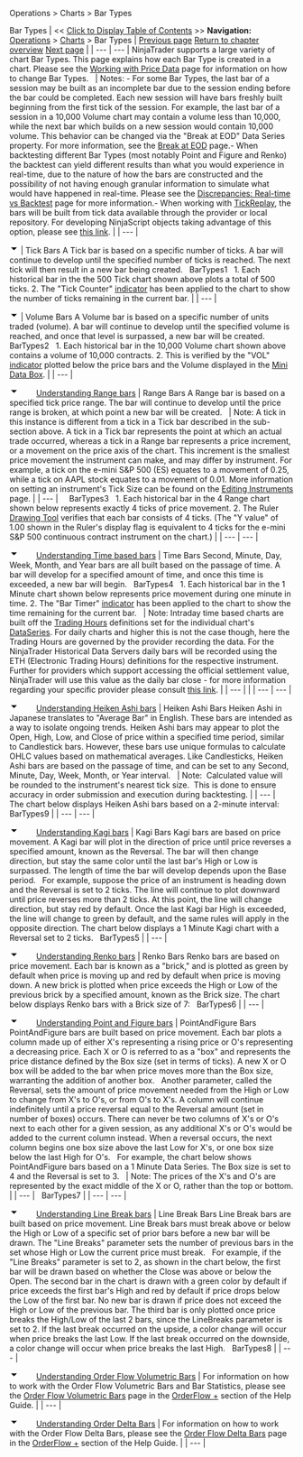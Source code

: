 ﻿
Operations > Charts > Bar Types

Bar Types
| << [Click to Display Table of Contents](bar_types.md) >> **Navigation:**     [Operations](operations.md) > [Charts](charts.md) > Bar Types | [Previous page](working_with_multiple_data_series.md) [Return to chapter overview](charts.md) [Next page](chart_styles.md) |
| --- | --- |
NinjaTrader supports a large variety of chart Bar Types. This page explains how each Bar Type is created in a chart. Please see the [Working with Price Data](working_with_price_data.md) page for information on how to change Bar Types.
 
| Notes:  - For some Bar Types, the last bar of a session may be built as an incomplete bar due to the session ending before the bar could be completed. Each new session will have bars freshly built beginning from the first tick of the session. For example, the last bar of a session in a 10,000 Volume chart may contain a volume less than 10,000, while the next bar which builds on a new session would contain 10,000 volume. This behavior can be changed via the "Break at EOD" Data Series property. For more information, see the [Break at EOD](break_at_eod.md) page.- When backtesting different Bar Types (most notably Point and Figure and Renko) the backtest can yield different results than what you would experience in real-time, due to the nature of how the bars are constructed and the possibility of not having enough granular information to simulate what would have happened in real-time. Please see the [Discrepancies: Real-time vs Backtest](discrepancies_real-time_vs_bac.md) page for more information.- When working with [TickReplay](tick_replay.md), the bars will be built from tick data available through the provider or local repository. For developing NinjaScript objects taking advantage of this option, please see [this link](developing_for__tick_replay.md). |
| --- |

![tog_minus](tog_minus.gif)
| Tick Bars A Tick bar is based on a specific number of ticks. A bar will continue to develop until the specified number of ticks is reached. The next tick will then result in a new bar being created.    BarTypes1   1. Each historical bar in the the 500 Tick chart shown above plots a total of 500 ticks. 2. The "Tick Counter" [indicator](working_with_indicators.md) has been applied to the chart to show the number of ticks remaining in the current bar. |
| --- |

![tog_minus](tog_minus.gif)
| Volume Bars A Volume bar is based on a specific number of units traded (volume). A bar will continue to develop until the specified volume is reached, and once that level is surpassed, a new bar will be created.    BarTypes2   1. Each historical bar in the 10,000 Volume chart shown above contains a volume of 10,000 contracts. 2. This is verified by the "VOL" [indicator](working_with_indicators.md) plotted below the price bars and the Volume displayed in the [Mini Data Box](data_box.md). |
| --- |

![tog_minus](tog_minus.gif)        [Understanding Range bars](javascript:HMToggle('toggle','UnderstandingRangeBars','UnderstandingRangeBars_ICON'))
| Range Bars A Range bar is based on a specified tick price range. The bar will continue to develop until the price range is broken, at which point a new bar will be created.      | Note: A tick in this instance is different from a tick in a Tick bar described in the sub-section above. A tick in a Tick bar represents the point at which an actual trade occurred, whereas a tick in a Range bar represents a price increment, or a movement on the price axis of the chart. This increment is the smallest price movement the instrument can make, and may differ by instrument. For example, a tick on the e-mini S&P 500 (ES) equates to a movement of 0.25, while a tick on AAPL stock equates to a movement of 0.01. More information on setting an instrument's Tick Size can be found on the [Editing Instruments](editing_instruments.md) page. | | --- |        BarTypes3   1. Each historical bar in the 4 Range chart shown below represents exactly 4 ticks of price movement. 2. The Ruler [Drawing Tool](working_with_drawing_tools__ob.md) verifies that each bar consists of 4 ticks. (The "Y value" of 1.00 shown in the Ruler's display flag is equivalent to 4 ticks for the e-mini S&P 500 continuous contract instrument on the chart.) |
| --- | --- |

![tog_minus](tog_minus.gif)        [Understanding Time based bars](javascript:HMToggle('toggle','UnderstandingTimeBasedBars','UnderstandingTimeBasedBars_ICON'))
| Time Bars Second, Minute, Day, Week, Month, and Year bars are all built based on the passage of time. A bar will develop for a specified amount of time, and once this time is exceeded, a new bar will begin.   BarTypes4   1. Each historical bar in the 1 Minute chart shown below represents price movement during one minute in time. 2. The "Bar Timer" [indicator](working_with_indicators.md) has been applied to the chart to show the time remaining for the current bar.     | Note: Intraday time based charts are built off the [Trading Hours](trading_hours.md) definitions set for the individual chart's [DataSeries](working_with_price_data.md). For daily charts and higher this is not the case though, here the Trading Hours are governed by the provider recording the data. For the NinjaTrader Historical Data Servers daily bars will be recorded using the ETH (Electronic Trading Hours) definitions for the respective instrument. Further for providers which support accessing the official settlement value, NinjaTrader will use this value as the daily bar close - for more information regarding your specific provider please consult [this link](data_by_provider.md). | | --- | |
| --- | --- |

![tog_minus](tog_minus.gif)        [Understanding Heiken Ashi bars](javascript:HMToggle('toggle','UnderstandingHeikenAshiBars','UnderstandingHeikenAshiBars_ICON'))
| Heiken Ashi Bars Heiken Ashi in Japanese translates to "Average Bar" in English. These bars are intended as a way to isolate ongoing trends. Heiken Ashi bars may appear to plot the Open, High, Low, and Close of price within a specified time period, similar to Candlestick bars. However, these bars use unique formulas to calculate OHLC values based on mathematical averages. Like Candlesticks, Heiken Ashi bars are based on the passage of time, and can be set to any Second, Minute, Day, Week, Month, or Year interval.     | Note:  Calculated value will be rounded to the instrument's nearest tick size.  This is done to ensure accuracy in order submission and execution during backtesting. | | --- |      The chart below displays Heiken Ashi bars based on a 2-minute interval:   BarTypes9 |
| --- | --- |

![tog_minus](tog_minus.gif)        [Understanding Kagi bars](javascript:HMToggle('toggle','UnderstandingKagiBars','UnderstandingKagiBars_ICON'))
| Kagi Bars Kagi bars are based on price movement. A Kagi bar will plot in the direction of price until price reverses a specified amount, known as the Reversal. The bar will then change direction, but stay the same color until the last bar's High or Low is surpassed. The length of time the bar will develop depends upon the Base period.    For example, suppose the price of an instrument is heading down and the Reversal is set to 2 ticks. The line will continue to plot downward until price reverses more than 2 ticks. At this point, the line will change direction, but stay red by default. Once the last Kagi bar High is exceeded, the line will change to green by default, and the same rules will apply in the opposite direction. The chart below displays a 1 Minute Kagi chart with a Reversal set to 2 ticks.    BarTypes5 |
| --- |

![tog_minus](tog_minus.gif)        [Understanding Renko bars](javascript:HMToggle('toggle','UnderstandingRenkoBars','UnderstandingRenkoBars_ICON'))
| Renko Bars Renko bars are based on price movement. Each bar is known as a "brick," and is plotted as green by default when price is moving up and red by default when price is moving down. A new brick is plotted when price exceeds the High or Low of the previous brick by a specified amount, known as the Brick size. The chart below displays Renko bars with a Brick size of 7:   BarTypes6 |
| --- |

![tog_minus](tog_minus.gif)        [Understanding Point and Figure bars](javascript:HMToggle('toggle','UnderstandingPointAndFigureBars','UnderstandingPointAndFigureBars_ICON'))
| PointAndFigure Bars PointAndFigure bars are built based on price movement. Each bar plots a column made up of either X's representing a rising price or O's representing a decreasing price. Each X or O is referred to as a "box" and represents the price distance defined by the Box size (set in terms of ticks). A new X or O box will be added to the bar when price moves more than the Box size, warranting the addition of another box.   Another parameter, called the Reversal, sets the amount of price movement needed from the High or Low to change from X's to O's, or from O's to X's. A column will continue indefinitely until a price reversal equal to the Reversal amount (set in number of boxes) occurs. There can never be two columns of X's or O's next to each other for a given session, as any additional X's or O's would be added to the current column instead. When a reversal occurs, the next column begins one box size above the last Low for X's, or one box size below the last High for O's.   For example, the chart below shows PointAndFigure bars based on a 1 Minute Data Series. The Box size is set to 4 and the Reversal is set to 3.      | Note: The prices of the X's and O's are represented by the exact middle of the X or O, rather than the top or bottom. | | --- |      BarTypes7 |
| --- | --- |

![tog_minus](tog_minus.gif)        [Understanding Line Break bars](javascript:HMToggle('toggle','UnderstandingLineBreakBars','UnderstandingLineBreakBars_ICON'))
| Line Break Bars  Line Break bars are built based on price movement. Line Break bars must break above or below the High or Low of a specific set of prior bars before a new bar will be drawn. The "Line Breaks" parameter sets the number of previous bars in the set whose High or Low the current price must break.   For example, if the "Line Breaks" parameter is set to 2, as shown in the chart below, the first bar will be drawn based on whether the Close was above or below the Open. The second bar in the chart is drawn with a green color by default if price exceeds the first bar's High and red by default if price drops below the Low of the first bar. No new bar is drawn if price does not exceed the High or Low of the previous bar. The third bar is only plotted once price breaks the High/Low of the last 2 bars, since the LineBreaks parameter is set to 2. If the last break occurred on the upside, a color change will occur when price breaks the last Low. If the last break occurred on the downside, a color change will occur when price breaks the last High.   BarTypes8 |
| --- |

![tog_minus](tog_minus.gif)        [Understanding Order Flow Volumetric Bars](javascript:HMToggle('toggle','UnderstandingOrderFlowVolumetricBars','UnderstandingOrderFlowVolumetricBars_ICON'))
| For information on how to work with the Order Flow Volumetric Bars and Bar Statistics, please see the [Order Flow Volumetric Bars](order_flow_volumetric_bars.md) page in the [OrderFlow +](order_flow_plus.md) section of the Help Guide. |
| --- |

![tog_minus](tog_minus.gif)        [Understanding Order Delta Bars](javascript:HMToggle('toggle','UnderstandingOrderDeltaBars','UnderstandingOrderDeltaBars_ICON'))
| For information on how to work with the Order Flow Delta Bars, please see the [Order Flow Delta Bars](order-flow-delta-bars.md) page in the [OrderFlow +](order_flow_plus.md) section of the Help Guide. |
| --- |
